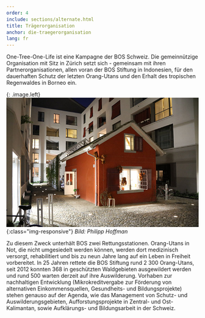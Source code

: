 ```yaml
---
order: 4
include: sections/alternate.html
title: Trägerorganisation
anchor: die-traegerorganisation
lang: fr
---
```

One-Tree-One-Life ist eine Kampagne der BOS Schweiz. Die gemeinnützige Organisation mit Sitz in Zürich setzt sich - gemeinsam mit ihren Partnerorganisationen, allen voran der BOS Stiftung in Indonesien, für den dauerhaften Schutz der letzten Orang-Utans und den Erhalt des tropischen Regenwaldes in Borneo ein.

{: .image.left}
![BOS HQ Zürich](/assets/img/bos-hq.jpg){:class="img-responsive"}
_Bild: Philipp Hoffman_

Zu diesem Zweck unterhält BOS zwei Rettungsstationen. Orang-Utans in Not, die nicht umgesiedelt werden können, werden dort medizinisch versorgt, rehabilitiert und bis zu neun Jahre lang auf ein Leben in Freiheit vorbereitet. In 25 Jahren rettete die BOS Stiftung rund 2 300 Orang-Utans, seit 2012 konnten  368 in geschützten Waldgebieten ausgewildert werden und rund 500 warten derzeit auf ihre Auswilderung. Vorhaben zur nachhaltigen Entwicklung (Mikrokreditvergabe zur Förderung von alternativen Einkommensquellen, Gesundheits- und Bildungsprojekte) stehen genauso auf der Agenda, wie das Management von Schutz- und Auswilderungsgebieten, Aufforstungsprojekte in Zentral- und Ost-Kalimantan, sowie Aufklärungs- und Bildungsarbeit in der Schweiz.